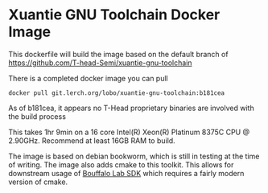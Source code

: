 Xuantie GNU Toolchain Docker Image
==================================

This dockerfile will build the image based on the default branch of
https://github.com/T-head-Semi/xuantie-gnu-toolchain

There is a completed docker image you can pull

`docker pull git.lerch.org/lobo/xuantie-gnu-toolchain:b181cea`

As of b181cea, it appears no T-Head proprietary binaries are involved with the
build process

This takes 1hr 9min on a 16 core Intel(R) Xeon(R) Platinum 8375C CPU @ 2.90GHz.
Recommend at least 16GB RAM to build.

The image is based on debian bookworm, which is still in testing at the time
of writing. The image also adds cmake to this toolkit. This allows for
downstream usage of [Bouffalo Lab SDK](https://github.com/bouffalolab/bouffalo_sdk/)
which requires a fairly modern version of cmake.
